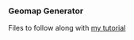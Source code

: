 ### Geomap Generator

Files to follow along with [my tutorial](https://www.aaronphaneuf.com/posts/geomapgenerator/)